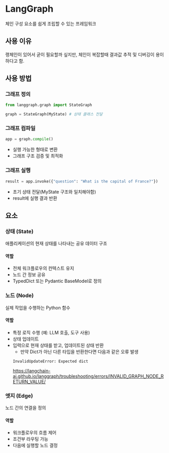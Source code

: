 # LangGraph
체인 구성 요소를 쉽게 조립할 수 있는 프레임워크

## 사용 이유
랭체인이 있어서 굳이 필요할까 싶지만, 체인이 복잡할때 결과값 추적 및 디버깅이 용이하다고 함.

## 사용 방법

### 그래프 정의
```python
from langgraph.graph import StateGraph

graph = StateGraph(MyState) # 상태 클래스 전달

```

### 그래프 컴파일
```python
app = graph.compile()
```
- 실행 가능한 형태로 변환
- 그래프 구조 검증 및 최적화

### 그래프 실행
```python
result = app.invoke({"question": "What is the capital of France?"})
```
- 초기 상태 전달(MyState 구조와 일치해야함)
- result에 실행 결과 반환

## 요소

### 상태 (State)
애플리케이션의 현재 상태를 나타내는 공유 데이터 구조

#### 역할
- 전체 워크플로우의 컨텍스트 유지
- 노드 간 정보 공유
- TypedDict 또는 Pydantic BaseModel로 정의

### 노드 (Node)
실제 작업을 수행하는 Python 함수

#### 역할
- 특정 로직 수행 (예: LLM 호출, 도구 사용)
- 상태 업데이트
- 입력으로 현재 상태를 받고, 업데이트된 상태 반환
    - 만약 Dict가 아닌 다른 타입을 반환한다면 다음과 같은 오류 발생
    ```
    InvalidUpdateError: Expected dict
    ```
    https://langchain-ai.github.io/langgraph/troubleshooting/errors/INVALID_GRAPH_NODE_RETURN_VALUE/


### 엣지 (Edge)
노드 간의 연결을 정의

#### 역할
- 워크플로우의 흐름 제어
- 조건부 라우팅 가능
- 다음에 실행할 노드 결정